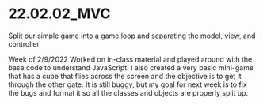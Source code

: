 # 22.02.02_MVC
Split our simple game into a game loop and separating the model, view, and controller

Week of 2/9/2022
Worked on in-class material and played around with the base code to understand JavaScript. I also created a very basic mini-game that has a cube that flies across the screen
and the objective is to get it through the other gate. It is still buggy, but my goal for next week is to fix the bugs and format it so all the classes and objects are 
properly split up.
